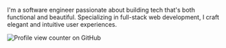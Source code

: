I'm a software engineer passionate about building tech that's both functional and beautiful. Specializing in full-stack web development, I craft elegant and intuitive user experiences.

![Profile view counter on GitHub](https://komarev.com/ghpvc/?username=xsarahyu&style=pixel)
